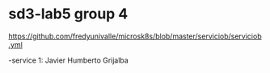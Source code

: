 # sd3-lab5 group 4

https://github.com/fredyunivalle/microsk8s/blob/master/serviciob/serviciob.yml


-service 1: Javier Humberto Grijalba


